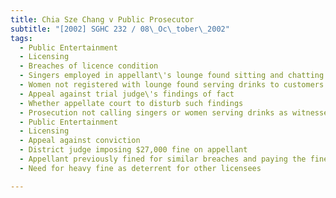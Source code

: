 ```yaml
---
title: Chia Sze Chang v Public Prosecutor 
subtitle: "[2002] SGHC 232 / 08\_Oc\_tober\_2002"
tags:
  - Public Entertainment
  - Licensing
  - Breaches of licence condition
  - Singers employed in appellant\'s lounge found sitting and chatting with customers
  - Women not registered with lounge found serving drinks to customers
  - Appeal against trial judge\'s findings of fact
  - Whether appellate court to disturb such findings
  - Prosecution not calling singers or women serving drinks as witnesses
  - Public Entertainment
  - Licensing
  - Appeal against conviction
  - District judge imposing $27,000 fine on appellant
  - Appellant previously fined for similar breaches and paying the fines
  - Need for heavy fine as deterrent for other licensees

---
```


